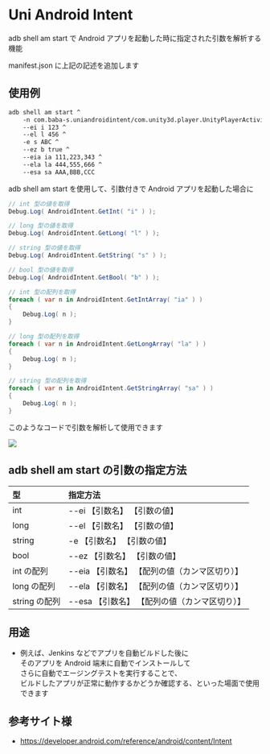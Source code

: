 # Uni Android Intent

adb shell am start で Android アプリを起動した時に指定された引数を解析する機能

manifest.json に上記の記述を追加します  

## 使用例

```sh
adb shell am start ^
    -n com.baba-s.uniandroidintent/com.unity3d.player.UnityPlayerActivity ^
    --ei i 123 ^
    --el l 456 ^
    -e s ABC ^
    --ez b true ^
    --eia ia 111,223,343 ^
    --ela la 444,555,666 ^
    --esa sa AAA,BBB,CCC
```

adb shell am start を使用して、引数付きで Android アプリを起動した場合に  

```cs
// int 型の値を取得
Debug.Log( AndroidIntent.GetInt( "i" ) );

// long 型の値を取得
Debug.Log( AndroidIntent.GetLong( "l" ) );

// string 型の値を取得
Debug.Log( AndroidIntent.GetString( "s" ) );

// bool 型の値を取得
Debug.Log( AndroidIntent.GetBool( "b" ) );

// int 型の配列を取得
foreach ( var n in AndroidIntent.GetIntArray( "ia" ) )
{
    Debug.Log( n );
}

// long 型の配列を取得
foreach ( var n in AndroidIntent.GetLongArray( "la" ) )
{
    Debug.Log( n );
}

// string 型の配列を取得
foreach ( var n in AndroidIntent.GetStringArray( "sa" ) )
{
    Debug.Log( n );
}
```

このようなコードで引数を解析して使用できます  

![](https://cdn-ak.f.st-hatena.com/images/fotolife/b/baba_s/20190502/20190502180332.png)

## adb shell am start の引数の指定方法

|型|指定方法|
|:--|:--|
|int|--ei 【引数名】 【引数の値】|
|long|--el 【引数名】 【引数の値】|
|string|-e 【引数名】 【引数の値】|
|bool|--ez 【引数名】 【引数の値】|
|int の配列|--eia 【引数名】 【配列の値（カンマ区切り）】|
|long の配列|--ela 【引数名】 【配列の値（カンマ区切り）】|
|string の配列|--esa 【引数名】 【配列の値（カンマ区切り）】|

## 用途

- 例えば、Jenkins などでアプリを自動ビルドした後に  
そのアプリを Android 端末に自動でインストールして  
さらに自動でエージングテストを実行することで、  
ビルドしたアプリが正常に動作するかどうか確認する、といった場面で使用できます  

## 参考サイト様

- https://developer.android.com/reference/android/content/Intent  
